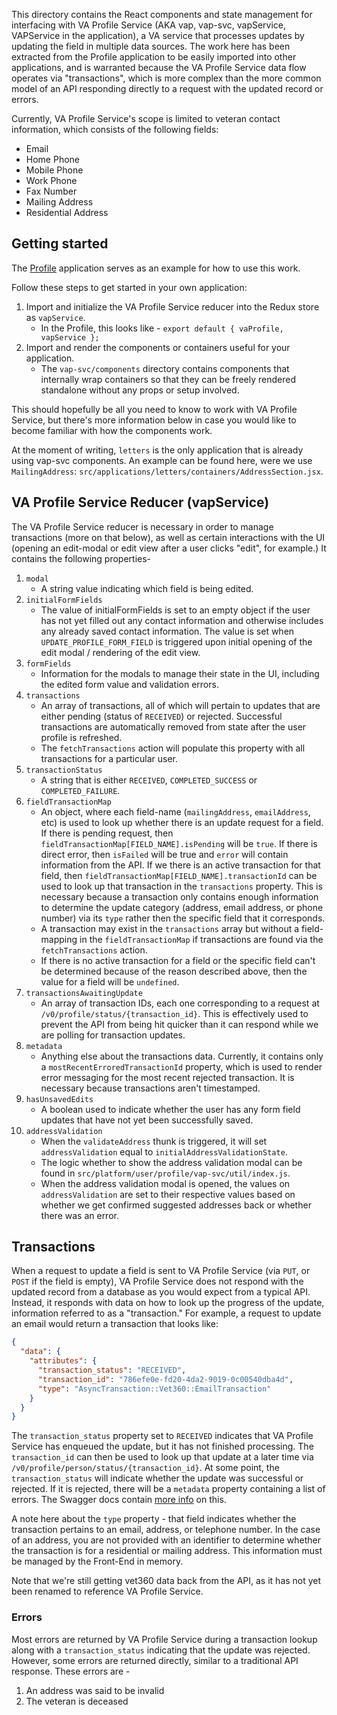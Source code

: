 This directory contains the React components and state management for interfacing with VA Profile Service (AKA vap, vap-svc, vapService, VAPService in the application), a VA service that processes updates by updating the field in multiple data sources. The work here has been extracted from the Profile application to be easily imported into other applications, and is warranted because the VA Profile Service data flow operates via "transactions", which is more complex than the more common model of an API responding directly to a request with the updated record or errors.

Currently, VA Profile Service's scope is limited to veteran contact information, which consists of the following fields:

- Email
- Home Phone
- Mobile Phone
- Work Phone
- Fax Number
- Mailing Address
- Residential Address

## Getting started
The [Profile](https://github.com/department-of-veterans-affairs/vets-website/tree/master/src/applications/personalization/profile) application serves as an example for how to use this work.

Follow these steps to get started in your own application:

1. Import and initialize the VA Profile Service reducer into the Redux store as `vapService`.
    - In the Profile, this looks like - `export default { vaProfile, vapService };`
2. Import and render the components or containers useful for your application.
    - The `vap-svc/components` directory contains components that internally wrap containers so that they can be freely rendered standalone without any props or setup involved.

This should hopefully be all you need to know to work with VA Profile Service, but there's more information below in case you would like to become familiar with how the components work.

At the moment of writing, `letters` is the only application that is already using vap-svc components. An example can be found here, were we use `MailingAddress`: `src/applications/letters/containers/AddressSection.jsx`.

## VA Profile Service Reducer (vapService)
The VA Profile Service reducer is necessary in order to manage transactions (more on that below), as well as certain interactions with the UI (opening an edit-modal or edit view after a user clicks "edit", for example.) It contains the following properties-

1. `modal`
    - A string value indicating which field is being edited.
2. `initialFormFields`
    - The value of initialFormFields is set to an empty object if the user has not yet filled out any contact information and otherwise includes any already saved contact information. The value is set when `UPDATE_PROFILE_FORM_FIELD` is triggered upon initial opening of the edit modal / rendering of the edit view.
3. `formFields`
    - Information for the modals to manage their state in the UI, including the edited form value and validation errors.
4. `transactions`
    - An array of transactions, all of which will pertain to updates that are either pending (status of `RECEIVED`) or rejected. Successful transactions are automatically removed from state after the user profile is refreshed.
    - The `fetchTransactions` action will populate this property with all transactions for a particular user.
5. `transactionStatus`
    - A string that is either `RECEIVED`, `COMPLETED_SUCCESS` or `COMPLETED_FAILURE`.
6. `fieldTransactionMap`
    - An object, where each field-name (`mailingAddress`, `emailAddress`, etc) is used to look up whether there is an update request for a field. If there is pending request, then `fieldTransactionMap[FIELD_NAME].isPending` will be `true`. If there is direct error, then `isFailed` will be true and `error` will contain information from the API. If we there is an active transaction for that field, then `fieldTransactionMap[FIELD_NAME].transactionId` can be used to look up that transaction in the `transactions` property. This is necessary because a transaction only contains enough information to determine the update category (address, email address, or phone number) via its `type` rather then the specific field that it corresponds.
    - A transaction may exist in the `transactions` array but without a field-mapping in the `fieldTransactionMap` if transactions are found via the `fetchTransactions` action.
    - If there is no active transaction for a field or the specific field can't be determined because of the reason described above, then the value for a field will be `undefined`.
7. `transactionsAwaitingUpdate`
    - An array of transaction IDs, each one corresponding to a request at `/v0/profile/status/{transaction_id}`. This is effectively used to prevent the API from being hit quicker than it can respond while we are polling for transaction updates.
8. `metadata`
    - Anything else about the transactions data. Currently, it contains only a `mostRecentErroredTransactionId` property, which is used to render error messaging for the most recent rejected transaction. It is necessary because transactions aren't timestamped.
9. `hasUnsavedEdits`
    - A boolean used to indicate whether the user has any form field updates that have not yet been successfully saved.
10. `addressValidation`
    - When the `validateAddress` thunk is triggered, it will set `addressValidation` equal to `initialAddressValidationState`.
    - The logic whether to show the address validation modal can be found in `src/platform/user/profile/vap-svc/util/index.js`.
    - When the address validation modal is opened, the values on `addressValidation` are set to their respective values based on whether we get confirmed suggested addresses back or whether there was an error.

## Transactions
When a request to update a field is sent to VA Profile Service (via `PUT`, or `POST` if the field is empty), VA Profile Service does not respond with the updated record from a database as you would expect from a typical API. Instead, it responds with data on how to look up the progress of the update, information referred to as a "transaction." For example, a request to update an email would return a transaction that looks like:

```json
{
  "data": {
    "attributes": {
      "transaction_status": "RECEIVED",
      "transaction_id": "786efe0e-fd20-4da2-9019-0c00540dba4d",
      "type": "AsyncTransaction::Vet360::EmailTransaction"
    }
  }
}
```

The `transaction_status` property set to `RECEIVED` indicates that VA Profile Service has enqueued the update, but it has not finished processing. The `transaction_id` can then be used to look up that update at a later time via `/v0/profile/person/status/{transaction_id}`. At some point, the `transaction_status` will indicate whether the update was successful or rejected. If it is rejected, there will be a `metadata` property containing a list of errors. The Swagger docs contain [more info](https://department-of-veterans-affairs.github.io/va-digital-services-platform-docs/api-reference/#/profile/postVet360EmailAddress) on this.

A note here about the `type` property - that field indicates whether the transaction pertains to an email, address, or telephone number. In the case of an address, you are not provided with an identifier to determine whether the transaction is for a residential or mailing address. This information must be managed by the Front-End in memory.

Note that we're still getting vet360 data back from the API, as it has not yet been renamed to reference VA Profile Service.

### Errors
Most errors are returned by VA Profile Service during a transaction lookup along with a `transaction_status` indicating that the update was rejected. However, some errors are returned directly, similar to a traditional API response. These errors are -

1. An address was said to be invalid
2. The veteran is deceased

